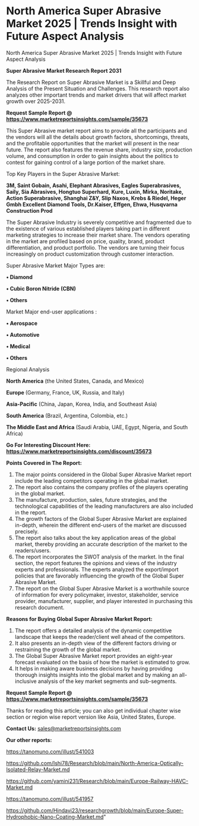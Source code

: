 # North America Super Abrasive Market 2025 | Trends Insight with Future Aspect Analysis
North America Super Abrasive Market 2025 | Trends Insight with Future Aspect Analysis

<strong>Super Abrasive Market Research Report 2031</strong>

The Research Report on Super Abrasive Market is a Skillful and Deep Analysis of the Present Situation and Challenges. This research report also analyzes other important trends and market drivers that will affect market growth over 2025-2031.

<strong>Request Sample Report @ <a href=https://www.marketreportsinsights.com/sample/35673>https://www.marketreportsinsights.com/sample/35673</a></strong>

This Super Abrasive market report aims to provide all the participants and the vendors will all the details about growth factors, shortcomings, threats, and the profitable opportunities that the market will present in the near future. The report also features the revenue share, industry size, production volume, and consumption in order to gain insights about the politics to contest for gaining control of a large portion of the market share.

Top Key Players in the Super Abrasive Market:

<strong>3M, Saint Gobain, Asahi, Elephant Abrasives, Eagles Superabrasives, Saily, Sia Abrasives, Hongtuo Superhard, Kure, Luxin, Mirka, Noritake, Action Superabrasive, Shanghai Z&Y, Slip Naxos, Krebs & Riedel, Heger Gmbh Excellent Diamond Tools, Dr.Kaiser, Effgen, Ehwa, Husqvarna Construction Prod</strong>

The Super Abrasive Industry is severely competitive and fragmented due to the existence of various established players taking part in different marketing strategies to increase their market share. The vendors operating in the market are profiled based on price, quality, brand, product differentiation, and product portfolio. The vendors are turning their focus increasingly on product customization through customer interaction.

Super Abrasive Market Major Types are:

<strong>•  Diamond

•  Cubic Boron Nitride (CBN)

•  Others</strong>

Market Major end-user applications :

<strong>•  Aerospace

•  Automotive

•  Medical

•  Others</strong>

Regional Analysis

</u><strong><b>North America</b></strong> (the United States, Canada, and Mexico)

<strong><b>Europe </b></strong>(Germany, France, UK, Russia, and Italy)

<strong><b>Asia-Pacific</b></strong> (China, Japan, Korea, India, and Southeast Asia)

<strong><b>South America</b></strong> (Brazil, Argentina, Colombia, etc.)

<strong><b>The Middle East and Africa</b></strong> (Saudi Arabia, UAE, Egypt, Nigeria, and South Africa)

<strong>Go For Interesting Discount Here: <a href=https://www.marketreportsinsights.com/discount/35673>https://www.marketreportsinsights.com/discount/35673</a></strong>

<strong>Points Covered in The Report:</strong>
<ol>
  <li>The major points considered in the Global Super Abrasive Market report include the leading competitors operating in the global market.</li>
  <li>The report also contains the company profiles of the players operating in the global market.</li>
  <li>The manufacture, production, sales, future strategies, and the technological capabilities of the leading manufacturers are also included in the report.</li>
  <li>The growth factors of the Global Super Abrasive Market are explained in-depth, wherein the different end-users of the market are discussed precisely.</li>
  <li>The report also talks about the key application areas of the global market, thereby providing an accurate description of the market to the readers/users.</li>
  <li>The report incorporates the SWOT analysis of the market. In the final section, the report features the opinions and views of the industry experts and professionals. The experts analyzed the export/import policies that are favorably influencing the growth of the Global Super Abrasive Market.</li>
  <li>The report on the Global Super Abrasive Market is a worthwhile source of information for every policymaker, investor, stakeholder, service provider, manufacturer, supplier, and player interested in purchasing this research document.</li>
</ol>
<strong>Reasons for Buying Global Super Abrasive Market Report:</strong>

<ol>
  <li>The report offers a detailed analysis of the dynamic competitive landscape that keeps the reader/client well ahead of the competitors.</li>
  <li>It also presents an in-depth view of the different factors driving or restraining the growth of the global market.</li>
  <li>The Global Super Abrasive Market report provides an eight-year forecast evaluated on the basis of how the market is estimated to grow.</li>
  <li>It helps in making aware business decisions by having providing thorough insights insights into the global market and by making an all-inclusive analysis of the key market segments and sub-segments.</li>
</ol>
<strong>Request Sample Report @ <a href=https://www.marketreportsinsights.com/sample/35673>https://www.marketreportsinsights.com/sample/35673</a></strong>


Thanks for reading this article; you can also get individual chapter wise section or region wise report version like Asia, United States, Europe.

<strong>Contact Us:</strong>
sales@marketreportsinsights.com

<strong>Our other reports:</strong>

<a href=https://tanomuno.com/illust/541003>https://tanomuno.com/illust/541003</a>

<a href=https://github.com/Ishi78/Research/blob/main/North-America-Optically-Isolated-Relay-Market.md>https://github.com/Ishi78/Research/blob/main/North-America-Optically-Isolated-Relay-Market.md</a>

<a href=https://github.com/yamini231/Research/blob/main/Europe-Railway-HAVC-Market.md>https://github.com/yamini231/Research/blob/main/Europe-Railway-HAVC-Market.md</a>

<a href=https://tanomuno.com/illust/541957>https://tanomuno.com/illust/541957</a>

<a href=https://github.com/Hindavi23/researchgrowth/blob/main/Europe-Super-Hydrophobic-Nano-Coating-Market.md>https://github.com/Hindavi23/researchgrowth/blob/main/Europe-Super-Hydrophobic-Nano-Coating-Market.md</a>"
